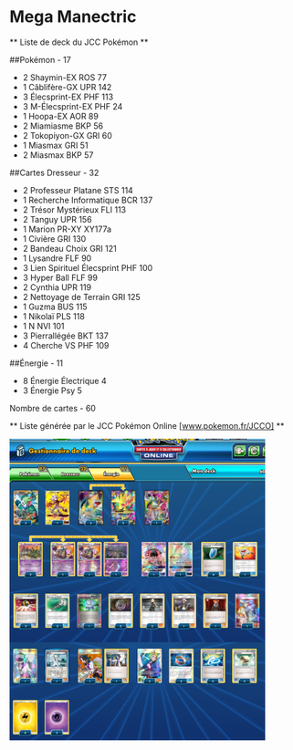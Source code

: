 # Mega Manectric

** Liste de deck du JCC Pokémon **

##Pokémon - 17

* 2 Shaymin-EX ROS 77
* 1 Câblifère-GX UPR 142
* 3 Élecsprint-EX PHF 113
* 3 M-Élecsprint-EX PHF 24
* 1 Hoopa-EX AOR 89
* 2 Miamiasme BKP 56
* 2 Tokopiyon-GX GRI 60
* 1 Miasmax GRI 51
* 2 Miasmax BKP 57

##Cartes Dresseur - 32

* 2 Professeur Platane STS 114
* 1 Recherche Informatique BCR 137
* 2 Trésor Mystérieux FLI 113
* 2 Tanguy UPR 156
* 1 Marion PR-XY XY177a
* 1 Civière GRI 130
* 2 Bandeau Choix GRI 121
* 1 Lysandre FLF 90
* 3 Lien Spirituel Élecsprint PHF 100
* 3 Hyper Ball FLF 99
* 2 Cynthia UPR 119
* 2 Nettoyage de Terrain GRI 125
* 1 Guzma BUS 115
* 1 Nikolaï PLS 118
* 1 N NVI 101
* 3 Pierrallégée BKT 137
* 4 Cherche VS PHF 109

##Énergie - 11

* 8 Énergie Électrique  4
* 3 Énergie Psy  5

Nombre de cartes - 60

** Liste générée par le JCC Pokémon Online [www.pokemon.fr/JCCO] **

![alt text](img/MegaManectric.png)